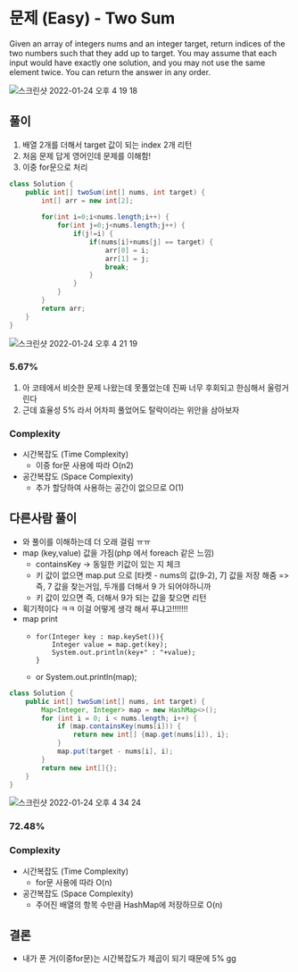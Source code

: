 # 문제 (Easy) - Two Sum

Given an array of integers nums and an integer target, return indices of the two numbers such that they add up to target.
You may assume that each input would have exactly one solution, and you may not use the same element twice.
You can return the answer in any order.

![스크린샷 2022-01-24 오후 4 19 18](https://user-images.githubusercontent.com/93639793/150738627-69a83290-d9fc-4741-9680-db04594b8004.png)

## 풀이
1. 배열 2개를 더해서 target 값이 되는 index 2개 리턴
2. 처음 문제 답게 영어인데 문제를 이해함!
3. 이중 for문으로 처리

```java
class Solution {
    public int[] twoSum(int[] nums, int target) {
        int[] arr = new int[2];
        
        for(int i=0;i<nums.length;i++) {
            for(int j=0;j<nums.length;j++) {
                if(j!=i) {
                    if(nums[i]+nums[j] == target) {
                        arr[0] = i;
                        arr[1] = j;
                        break;
                    } 
                }
            }
        }
        return arr;
    }
}
```

![스크린샷 2022-01-24 오후 4 21 19](https://user-images.githubusercontent.com/93639793/150738826-c0e5db79-e4cc-41ce-a33f-529ff12bc66e.png)

### 5.67%

1. 아 코테에서 비슷한 문제 나왔는데 못풀었는데 진짜 너무 후회되고 한심해서 울렁거린다
2. 근데 효율성 5% 라서 어차피 풀었어도 탈락이라는 위안을 삼아보자

### Complexity
- 시간복잡도 (Time Complexity)
    - 이중 for문 사용에 따라 O(n2)
- 공간복잡도 (Space Complexity)
    - 추가 할당하여 사용하는 공간이 없으므로 O(1)   
    
## 다른사람 풀이
- 와 풀이를 이해하는데 더 오래 걸림 ㅠㅠ
- map (key,value) 값을 가짐(php 에서 foreach 같은 느낌)
    - containsKey -> 동일한 키값이 있는 지 체크
    - 키 값이 없으면 map.put 으로 [타켓 - nums의 값(9-2), 7] 값을 저장 해줌 => 즉, 7 값을 찾는거임, 두개를 더해서 9 가 되어야하니까
    - 키 값이 있으면 즉, 더해서 9가 되는 값을 찾으면 리턴
- 획기적이다 ㅋㅋ 이걸 어떻게 생각 해서 푸냐고!!!!!!!
- map print
  -     for(Integer key : map.keySet()){
            Integer value = map.get(key);
            System.out.println(key+" : "+value);
        }
  - or System.out.println(map);
```java
class Solution {
    public int[] twoSum(int[] nums, int target) {
        Map<Integer, Integer> map = new HashMap<>();
        for (int i = 0; i < nums.length; i++) {
            if (map.containsKey(nums[i])) {
                return new int[] {map.get(nums[i]), i};
            }
            map.put(target - nums[i], i);
        }
        return new int[]{};
    }
}
```

![스크린샷 2022-01-24 오후 4 34 24](https://user-images.githubusercontent.com/93639793/150740456-1b580151-7289-4b73-beea-b0d67fc94918.png)

### 72.48%


### Complexity
- 시간복잡도 (Time Complexity)
    - for문 사용에 따라 O(n)
- 공간복잡도 (Space Complexity)
    - 주어진 배열의 항목 수만큼 HashMap에 저장하므로 O(n)

## 결론
- 내가 푼 거(이중for문)는 시간복잡도가 제곱이 되기 때문에 5% gg
